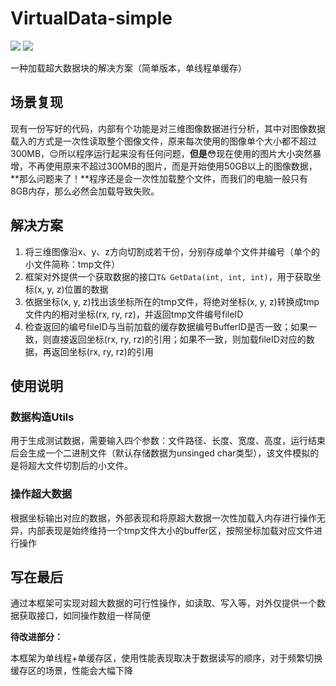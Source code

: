 
# VirtualData-simple
![](https://img.shields.io/badge/build-passing-brightgreen.svg)
![](https://img.shields.io/badge/license-MIT-blue.svg)

一种加载超大数据块的解决方案（简单版本，单线程单缓存）

## 场景复现

现有一份写好的代码，内部有个功能是对三维图像数据进行分析，其中对图像数据载入的方式是一次性读取整个图像文件，原来每次使用的图像单个大小都不超过300MB，:relieved:所以程序运行起来没有任何问题，**但是**:flushed:现在使用的图片大小突然暴增，不再使用原来不超过300MB的图片，而是开始使用50GB以上的图像数据，**那么问题来了！**程序还是会一次性加载整个文件，而我们的电脑一般只有8GB内存，那么必然会加载导致失败。

## 解决方案

1. 将三维图像沿x、y、z方向切割成若干份，分别存成单个文件并编号（单个的小文件简称：tmp文件）
2. 框架对外提供一个获取数据的接口```T& GetData(int, int, int)```，用于获取坐标(x, y, z)位置的数据
3. 依据坐标(x, y, z)找出该坐标所在的tmp文件，将绝对坐标(x, y, z)转换成tmp文件内的相对坐标(rx, ry, rz)，并返回tmp文件编号fileID
4. 检查返回的编号fileID与当前加载的缓存数据编号BufferID是否一致；如果一致，则直接返回坐标(rx, ry, rz)的引用；如果不一致，则加载fileID对应的数据，再返回坐标(rx, ry, rz)的引用

## 使用说明

### 数据构造Utils

用于生成测试数据，需要输入四个参数：文件路径、长度、宽度、高度，运行结束后会生成一个二进制文件（默认存储数据为unsinged char类型），该文件模拟的是将超大文件切割后的小文件。

### 操作超大数据

根据坐标输出对应的数据，外部表现和将原超大数据一次性加载入内存进行操作无异，内部表现是始终维持一个tmp文件大小的buffer区，按照坐标加载对应文件进行操作

## 写在最后

通过本框架可实现对超大数据的可行性操作，如读取、写入等，对外仅提供一个数据获取接口，如同操作数组一样简便

**待改进部分：**

本框架为单线程+单缓存区，使用性能表现取决于数据读写的顺序，对于频繁切换缓存区的场景，性能会大幅下降
